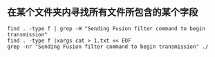 ## 在某个文件夹内寻找所有文件所包含的某个字段

```shell
find . -type f | grep -H "Sending Fusion filter command to begin transmission"
find . -type f |xargs cat > 1.txt << EOF
grep -nr "Sending Fusion filter command to begin transmission" ./
```

